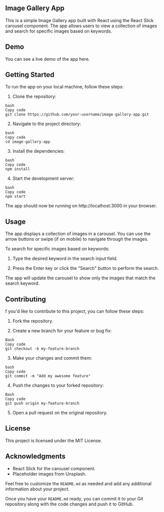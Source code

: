 ## Image Gallery App

This is a simple Image Gallery app built with React using the React Slick carousel component. The app allows users to view a collection of images and search for specific images based on keywords.

## Demo

You can see a live demo of the app here.

## Getting Started

To run the app on your local machine, follow these steps:

1. Clone the repository:

```
bash
Copy code
git clone https://github.com/your-username/image-gallery-app.git
```

2. Navigate to the project directory:

```
bash
Copy code
cd image-gallery-app
```

3. Install the dependencies:

```
bash
Copy code
npm install
```

4. Start the development server:

```
bash
Copy code
npm start
```

The app should now be running on http://localhost:3000 in your browser.

## Usage

The app displays a collection of images in a carousel. You can use the arrow buttons or swipe (if on mobile) to navigate through the images.

To search for specific images based on keywords:

1. Type the desired keyword in the search input field.

2. Press the Enter key or click the "Search" button to perform the search.

The app will update the carousel to show only the images that match the search keyword.

## Contributing

f you'd like to contribute to this project, you can follow these steps:

1. Fork the repository.

2. Create a new branch for your feature or bug fix:

```
Bash
Copy code
git checkout -b my-feature-branch
```

3. Make your changes and commit them:

```
bash
Copy code
git commit -m "Add my awesome feature"
```

4. Push the changes to your forked repository:

```
Bash
Copy code
git push origin my-feature-branch
```

5. Open a pull request on the original repository.

## License

This project is licensed under the MIT License.

## Acknowledgments

- React Slick for the carousel component.
- Placeholder images from Unsplash.

Feel free to customize the `README.md` as needed and add any additional information about your project.

Once you have your `README.md` ready, you can commit it to your Git repository along with the code changes and push it to GitHub.

